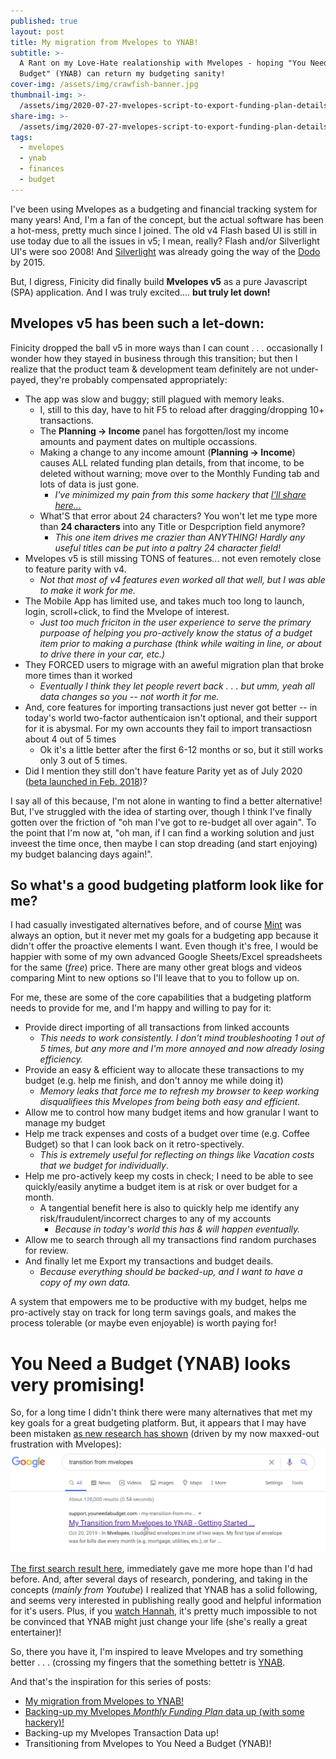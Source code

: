 ```yaml
---
published: true
layout: post
title: My migration from Mvelopes to YNAB!
subtitle: >-
  A Rant on my Love-Hate realationship with Mvelopes - hoping "You Need A
  Budget" (YNAB) can return my budgeting sanity!
cover-img: /assets/img/crawfish-banner.jpg
thumbnail-img: >-
  /assets/img/2020-07-27-mvelopes-script-to-export-funding-plan-details-as-csv/mvelops-to-ynab-thumbnail.png
share-img: >-
  /assets/img/2020-07-27-mvelopes-script-to-export-funding-plan-details-as-csv/mvelops-to-ynab-thumbnail.png
tags:
  - mvelopes
  - ynab
  - finances
  - budget
---
```

I've been using Mvelopes as a budgeting and financial tracking system for many years! And, I'm a fan of the concept, but the actual software has been a hot-mess, pretty much since I joined. The old v4 Flash based UI is still in use today due to all the issues in v5; I mean, really? Flash and/or Silverlight UI's were soo 2008! And [Silverlight](https://theorem.co/verticals/silverlight-modernization) was already going the way of the [Dodo](https://en.wikipedia.org/wiki/Dodo) by 2015.

But, I digress, Finicity did finally build **Mvelopes v5** as a pure Javascript (SPA) application. And I was truly excited.... **but truly let down!** 

## Mvelopes v5 has been such a let-down:
Finicity dropped the ball v5 in more ways than I can count . . . occasionally I wonder how they stayed in business through this transition; but then I realize that the product team & development team definitely are not under-payed, they're probably compensated appropriately:
- The app was slow and buggy; still plagued with memory leaks.
  - I, still to this day, have to hit F5 to reload after dragging/dropping 10+ transactions.
  - The **Planning -> Income** panel has forgotten/lost my income amounts and payment dates on multiple occassions.
  - Making a change to any income amount (**Planning -> Income**) causes ALL related funding plan details, from that income, to be deleted without warning; move over to the Monthly Funding tab and lots of data is just gone.
    - *I've minimized my pain from this some hackery that [I'll share here...](./2020-07-27-mvelopes-script-to-export-funding-plan-details-as-csv%20copy.md)*
  - What'S that error about 24 characters? You won't let me type more than **24 characters** into any Title or Despcription field anymore?
    - *This one item drives me crazier than ANYTHING! Hardly any useful titles can be put into a paltry 24 character field!*
- Mvelopes v5 is still missing TONS of features... not even remotely close to feature parity with v4.
  - *Not that most of v4 features even worked all that well, but I was able to make it work for me.*
- The Mobile App has limited use, and takes much too long to launch, login, scroll+click, to find the Mvelope of interest.
  - *Just too much friciton in the user experience to serve the primary purpoase of helping you pro-actively know the status of a budget item prior to making a purchase (think while waiting in line, or about to drive there in your car, etc.)*
- They FORCED users to migrage with an aweful migration plan that broke more times than it worked
  - *Eventually I think they let people revert back . . . but umm, yeah all data changes so you -- not worth it for me.*
- And, core features for importing transactions just never got better -- in today's world two-factor authenticaion isn't optional, and their support for it is abysmal. For my own accounts they fail to import transactiosn about 4 out of 5 times
  - Ok it's a little better after the first 6-12 months or so, but it still works only 3 out of 5 times.
- Did I mention they still don't have feature Parity yet as of July 2020 ([beta launched in Feb. 2018](https://www.mvelopes.com/2018/02/))?

I say all of this because, I'm not alone in wanting to find a better alternative! But, I've struggled with the idea of starting over, though I think I've finally gotten over the friction of "oh man I've got to re-budget all over again". To the point that I'm now at, "oh man, if I can find a working solution and just inveest the time once, then maybe I can stop dreading (and start enjoying) my budget balancing days again!".

## So what's a good budgeting platform look like for me?
I had casually investigated alternatives before, and of course [Mint](https://www.mint.com/) was always an option, but it never met my goals for a budgeting app because it didn't offer the proactive elements I want. Even though it's free, I would be happier with some of my own advanced Google Sheets/Excel spreadsheets for the same (*free*) price.  There are many other great blogs and videos comparing Mint to new options so I'll leave that to you to follow up on.

For me, these are some of the core capabilities that a budgeting platform needs to provide for me, and I'm happy and willing to pay for it:
 - Provide direct importing of all transactions from linked accounts
   - *This needs to work consistently.  I don't mind troubleshooting 1 out of 5 times, but any more and I'm more annoyed and now already losing efficiency.*
 - Provide an easy & efficient way to allocate these transactions to my budget (e.g. help me finish, and don't annoy me while doing it)
   - *Memory leaks that force me to refresh my browser to keep working disqualifiees this Mvelopes from being both easy and efficient.*
 - Allow me to control how many budget items and how granular I want to manage my budget
 - Help me track expenses and costs of a budget over time (e.g. Coffee Budget) so that I can look back on it retro-spectively.
   - *This is extremely useful for reflecting on things like Vacation costs that we budget for individually*.
 - Help me pro-actively keep my costs in check; I need to be able to see quickly/easily anytime a budget item is at risk or over budget for a month.
   - A tangential benefit here is also to quickly help me identify any risk/fraudulent/incorrect charges to any of my accounts
     - *Because in today's world this has & will happen eventually.*
 - Allow me to search through all my transactions find random purchases for review.
 - And finally let me Export my transactions and budget deails.
   - *Because everything should be backed-up, and I want to have a copy of my own data.*

A system that empowers me to be productive with my budget, helps me pro-actively stay on track for long term savings goals, and makes the process tolerable (or maybe even enjoyable) is worth paying for!

# You Need a Budget (YNAB) looks very promising!
So, for a long time I didn't think there were many alternatives that met my key goals for a great budgeting platform. But, it appears that I may have been mistaken [as new research has shown](https://www.google.com/search?q=transition+from+mvelopes&oq=transition+from+mvelopes) (driven by my now maxxed-out frustration with Mvelopes):
<img src="../assets/img/2020-07-27-transition-from-mvelopes-to-ynab/google-search-transition-from-mvelopes.png " class="medium center" data-zoomable />

[The first search result here](https://support.youneedabudget.com/t/x147a0/my-transition-from-mvelopes-to-ynab), immediately gave me more hope than I'd had before.  And, after several days of research, pondering, and taking in the concepts (*mainly from Youtube*) I realized that YNAB has a solid following, and seems very interested in publishing really good and helpful information for it's users.  Plus, if you [watch Hannah](https://www.youtube.com/playlist?list=PLq0_N-XTl2yDWGTHHHYhfB_KumLx1zANh), it's pretty much impossible to not be convinced that YNAB might just change your life (she's really a great entertainer)!

So, there you have it, I'm inspired to leave Mvelopes and try something better . . . (crossing my fingers that the something bettetr is [YNAB](https://www.youneedabudget.com/).

And that's the inspiration for this series of posts:
 - [My migration from Mvelopes to YNAB!](./2020-07-27-transition-from-mvelopes-to-ynab.md)
 - [Backing-up my Mvelopes *Monthly Funding Plan* data up (with some hackery)!](./2020-07-27-mvelopes-script-to-export-funding-plan-details-as-csv%20copy.md)
 - Backing-up my Mvelopes Transaction Data up!
 - Transitioning from Mvelopes to You Need a Budget (YNAB)!
